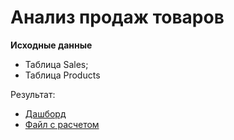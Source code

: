 # Анализ продаж товаров

**Исходные данные**  
- Таблица Sales;
- Таблица Products

Результат:
- [Дашборд](Dashboard.jpg)
- [Файл с расчетом](Toys.xlsx)


